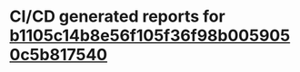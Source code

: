 # CI/CD generated reports for [b1105c14b8e56f105f36f98b0059050c5b817540](https://github.com/hydephp/develop/commit/b1105c14b8e56f105f36f98b0059050c5b817540)
